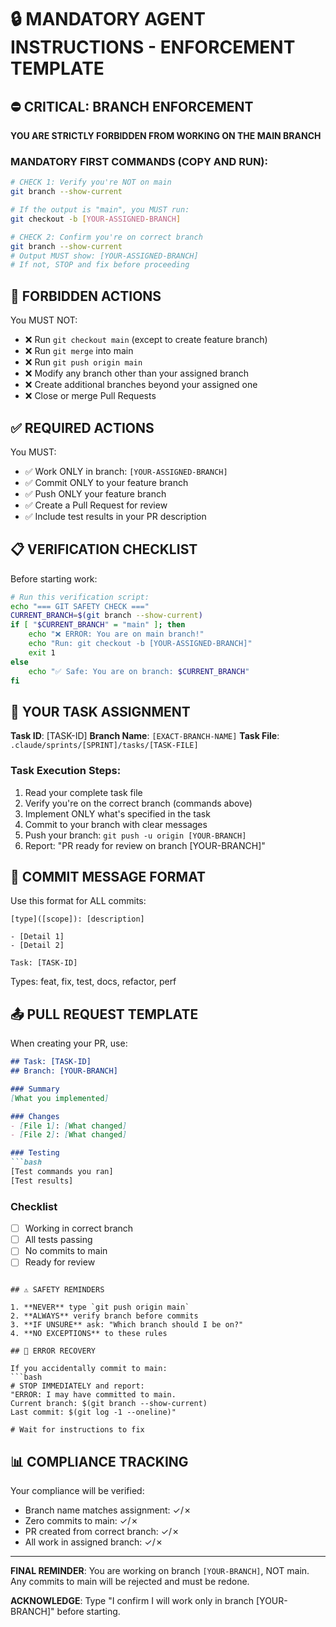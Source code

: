 # 🔒 MANDATORY AGENT INSTRUCTIONS - ENFORCEMENT TEMPLATE

## ⛔ CRITICAL: BRANCH ENFORCEMENT

**YOU ARE STRICTLY FORBIDDEN FROM WORKING ON THE MAIN BRANCH**

### MANDATORY FIRST COMMANDS (COPY AND RUN):
```bash
# CHECK 1: Verify you're NOT on main
git branch --show-current

# If the output is "main", you MUST run:
git checkout -b [YOUR-ASSIGNED-BRANCH]

# CHECK 2: Confirm you're on correct branch
git branch --show-current
# Output MUST show: [YOUR-ASSIGNED-BRANCH]
# If not, STOP and fix before proceeding
```

## 🚫 FORBIDDEN ACTIONS

You MUST NOT:
- ❌ Run `git checkout main` (except to create feature branch)
- ❌ Run `git merge` into main
- ❌ Run `git push origin main`
- ❌ Modify any branch other than your assigned branch
- ❌ Create additional branches beyond your assigned one
- ❌ Close or merge Pull Requests

## ✅ REQUIRED ACTIONS

You MUST:
- ✅ Work ONLY in branch: `[YOUR-ASSIGNED-BRANCH]`
- ✅ Commit ONLY to your feature branch
- ✅ Push ONLY your feature branch
- ✅ Create a Pull Request for review
- ✅ Include test results in your PR description

## 📋 VERIFICATION CHECKLIST

Before starting work:
```bash
# Run this verification script:
echo "=== GIT SAFETY CHECK ==="
CURRENT_BRANCH=$(git branch --show-current)
if [ "$CURRENT_BRANCH" = "main" ]; then
    echo "❌ ERROR: You are on main branch!"
    echo "Run: git checkout -b [YOUR-ASSIGNED-BRANCH]"
    exit 1
else
    echo "✅ Safe: You are on branch: $CURRENT_BRANCH"
fi
```

## 🎯 YOUR TASK ASSIGNMENT

**Task ID**: [TASK-ID]
**Branch Name**: `[EXACT-BRANCH-NAME]`
**Task File**: `.claude/sprints/[SPRINT]/tasks/[TASK-FILE]`

### Task Execution Steps:
1. Read your complete task file
2. Verify you're on the correct branch (commands above)
3. Implement ONLY what's specified in the task
4. Commit to your branch with clear messages
5. Push your branch: `git push -u origin [YOUR-BRANCH]`
6. Report: "PR ready for review on branch [YOUR-BRANCH]"

## 🔄 COMMIT MESSAGE FORMAT

Use this format for ALL commits:
```
[type]([scope]): [description]

- [Detail 1]
- [Detail 2]

Task: [TASK-ID]
```

Types: feat, fix, test, docs, refactor, perf

## 📤 PULL REQUEST TEMPLATE

When creating your PR, use:
```markdown
## Task: [TASK-ID]
## Branch: [YOUR-BRANCH]

### Summary
[What you implemented]

### Changes
- [File 1]: [What changed]
- [File 2]: [What changed]

### Testing
```bash
[Test commands you ran]
[Test results]
```

### Checklist
- [ ] Working in correct branch
- [ ] All tests passing
- [ ] No commits to main
- [ ] Ready for review
```

## ⚠️ SAFETY REMINDERS

1. **NEVER** type `git push origin main`
2. **ALWAYS** verify branch before commits
3. **IF UNSURE** ask: "Which branch should I be on?"
4. **NO EXCEPTIONS** to these rules

## 🚨 ERROR RECOVERY

If you accidentally commit to main:
```bash
# STOP IMMEDIATELY and report:
"ERROR: I may have committed to main. 
Current branch: $(git branch --show-current)
Last commit: $(git log -1 --oneline)"

# Wait for instructions to fix
```

## 📊 COMPLIANCE TRACKING

Your compliance will be verified:
- Branch name matches assignment: ✓/✗
- Zero commits to main: ✓/✗
- PR created from correct branch: ✓/✗
- All work in assigned branch: ✓/✗

---

**FINAL REMINDER**: You are working on branch `[YOUR-BRANCH]`, NOT main. 
Any commits to main will be rejected and must be redone.

**ACKNOWLEDGE**: Type "I confirm I will work only in branch [YOUR-BRANCH]" before starting.